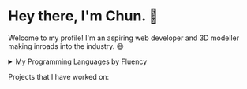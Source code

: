 # Hey there, I'm Chun. 👋  
Welcome to my profile! I'm an aspiring web developer and 3D modeller making inroads into the industry. 😄 
<details>
  <summary>My Programming Languages by Fluency</summary>
  
| Fluency Ranking | My Programming Languages |
| --------------- | -------------------------|
|                1|                      HTML|
|                2|                Javascript|
|                3|                       CSS|
|                4|                       C++|
|                5|                        C#|
|                6|                       SQL|
|                7| Python (Currently under self study)|  
 
</details>

Projects that I have worked on:


<!--
**ChunHoChoi/ChunHoChoi** is a ✨ _special_ ✨ repository because its `README.md` (this file) appears on your GitHub profile.

Here are some ideas to get you started:

- 🔭 I’m currently working on ...
- 🌱 I’m currently learning ...
- 👯 I’m looking to collaborate on ...
- 🤔 I’m looking for help with ...
- 💬 Ask me about ...
- 📫 How to reach me: ...
- 😄 Pronouns: ...
- ⚡ Fun fact: ...
-->

